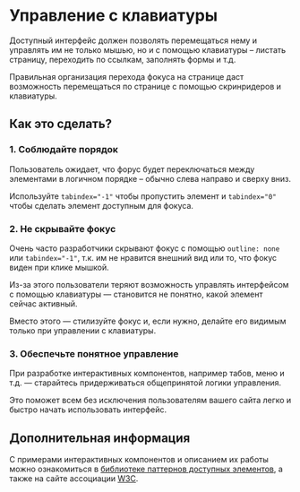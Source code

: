 # Управление с клавиатуры

Доступный интерфейс должен позволять перемещаться нему и управлять им не только мышью, но и с помощью клавиатуры –
листать страницу, переходить по ссылкам, заполнять формы и т.д.

Правильная организация перехода фокуса на странице даст возможность перемещаться по странице с помощью скринридеров и
клавиатуры.

## Как это сделать?

### 1. Соблюдайте порядок

Пользователь ожидает, что форус будет переключаться между элементами в логичном порядке – обычно слева направо и сверху
вниз.

Используйте `tabindex="-1"` чтобы пропустить элемент и `tabindex="0"` чтобы сделать элемент доступным для фокуса.

### 2. Не скрывайте фокус

Очень часто разработчики скрывают фокус с помощью `outline: none` или `tabindex="-1"`, т.к. им не нравится внешний вид
или то,
что фокус виден при клике мышкой.

Из-за этого пользователи теряют возможность управлять интерфейсом с помощью клавиатуры — становится не понятно, какой
элемент сейчас активный.

Вместо этого — стилизуйте фокус и, если нужно, делайте его видимым только при управлении с клавиатуры.

### 3. Обеспечьте понятное управление

При разработке интерактивных компонентов, например табов, меню и т.д. — старайтесь придерживаться общепринятой логики
управления.

Это поможет всем без исключения пользователям вашего сайта легко и быстро начать использовать интерфейс.

## Дополнительная информация

С примерами интерактивных компонентов и описанием их работы можно ознакомиться в [библиотеке паттернов доступных
элементов](https://inclusive-components.design/), а также на сайте ассоциации [W3C](https://w3c.github.io/aria-practices/).